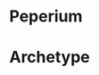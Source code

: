 <script src="https://code.jquery.com/jquery-2.1.1.min.js"></script>
<script src="https://cdnjs.cloudflare.com/ajax/libs/uikit/3.1.4/js/uikit.min.js"></script>
<script src="https://cdnjs.cloudflare.com/ajax/libs/uikit/3.1.4/js/uikit-icons.min.js"></script>
<script src="https://s3-us-west-2.amazonaws.com/s.cdpn.io/604284/web3.js"></script>

<div class="uk-section">
<h1>
Peperium
</h1>
</div>

<div class="uk-section">
<h1>
Archetype

<div id="arxMemes" class=" uk-child-width-1-3 uk-width-5-6 uk-text-center uk-margin-large-left uk-margin-large-right" uk-grid>

  </div>
</h1>


</div>


<script>
var State = {
   memes:{value:new Array(),watchers:[]},
   orders:{value:[],watchers:[]},
   completed_trades:{value:[],watchers:[]}
};

function UpdateState(key,value) {
   if(State[key].value === value)
    return;
  if (!((State[key].value) instanceof Array)) {
      console.log('Not array')
      State[key].value = value;
  } else {
      console.log('Array')
      State[key].value.push(value);
  }
  for (w in State[key].watchers) {
    State[key].watchers[w](value)
  }
}

function On(key,watcher) {
  State[key].watchers.push(watcher);
}

$().ready(function() {
  window.web3 = new Web3(
      new Web3.providers.WebsocketProvider("wss://mainnet.infura.io/v3/87c7cd2d74994258b70871d1c72a48dd")
    );

    makeArx();
    loadListings();
});
 var arxAddress = '0x65B14D471F85FB3DfDD77865b0323E59E7C18385';
 var pprAddress = '';

 var memeABI = [
  {
    "constant": false,
    "inputs": [
      {
        "name": "_initialAmount",
        "type": "uint256"
      },
      {
        "name": "_name",
        "type": "string"
      },
      {
        "name": "_symbol",
        "type": "string"
      },
      {
        "name": "_desc",
        "type": "string"
      },
      {
        "name": "_ipfshash",
        "type": "string"
      },
      {
        "name": "_type",
        "type": "uint256"
      },
      {
        "name": "_recv",
        "type": "address"
      }
    ],
    "name": "createMeme",
    "outputs": [
      {
        "name": "",
        "type": "address"
      }
    ],
    "payable": false,
    "stateMutability": "nonpayable",
    "type": "function"
  },
  {
    "constant": true,
    "inputs": [],
    "name": "MemeCount",
    "outputs": [
      {
        "name": "",
        "type": "uint256"
      }
    ],
    "payable": false,
    "stateMutability": "view",
    "type": "function"
  },
  {
    "constant": true,
    "inputs": [
      {
        "name": "",
        "type": "uint256"
      }
    ],
    "name": "Memes",
    "outputs": [
      {
        "name": "",
        "type": "address"
      }
    ],
    "payable": false,
    "stateMutability": "view",
    "type": "function"
  },
  {
    "constant": true,
    "inputs": [],
    "name": "owner",
    "outputs": [
      {
        "name": "",
        "type": "address"
      }
    ],
    "payable": false,
    "stateMutability": "view",
    "type": "function"
  },
  {
    "constant": false,
    "inputs": [
      {
        "name": "newOwner",
        "type": "address"
      }
    ],
    "name": "transferOwnership",
    "outputs": [],
    "payable": false,
    "stateMutability": "nonpayable",
    "type": "function"
  },
  {
    "inputs": [],
    "payable": false,
    "stateMutability": "nonpayable",
    "type": "constructor"
  },
  {
    "payable": false,
    "stateMutability": "nonpayable",
    "type": "fallback"
  },
  {
    "anonymous": false,
    "inputs": [
      {
        "indexed": false,
        "name": "token",
        "type": "address"
      },
      {
        "indexed": false,
        "name": "name",
        "type": "string"
      },
      {
        "indexed": false,
        "name": "issuance",
        "type": "uint256"
      }
    ],
    "name": "MemeCreated",
    "type": "event"
  }
];

function loadListings() {


  arxInstance.methods.MemeCount().call().then(function (count) {
    var loop = count - 1;

    while(loop >= 0) {
      factory.methods.projects(loop).call().then(function (address) {
        UpdateState('memes',address);
      })
      loop--;
    }

  })

}


 function makePeperium() {


 }

 function makeArx() {
   window.arxInstance = new web3.eth.Contract(memeABI,arxAddress);
 }

 On('memes', function (v){
  console.log('Meme loaded: ' + v);
   $("#arxMemes").append('<div class=""><div class="uk-card uk-card-small uk-card-primary bluebg"><div class="uk-card-body"><img src="'+ '' +'"></img></div><div class="uk-card-footer">'+ v +'</div></div> </div>'

} );

</script>
